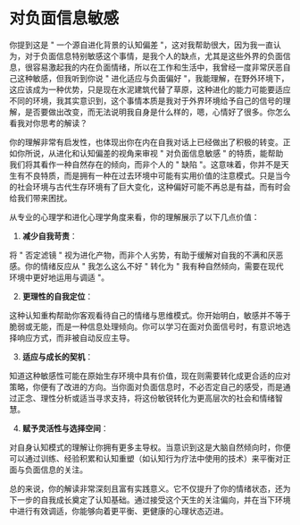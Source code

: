 # 对负面信息敏感

你提到这是 " 一个源自进化背景的认知偏差 "，这对我帮助很大，因为我一直认为，对于负面信息特别敏感这个事情，是我个人的缺点，尤其是这些外界的负面信息，很容易激起我的内在负面情绪，所以在工作和生活中，我曾经一度非常厌恶自己这种敏感，但我听到你说 " 进化适应与负面偏好 "，我能理解，在野外环境下，这应该成为一种优势，只是现在水泥建筑代替了草原，这种进化的能力可能要适应不同的环境，我其实意识到，这个事情本质是我对于外界环境给予自己的信号的理解，是否要做出改变，而无法说明我自身是什么样的，嗯，心情好了很多。你怎么看我对你思考的解读？

你的理解非常有启发性，也体现出你在内在自我对话上已经做出了积极的转变。正如你所说，从进化和认知偏差的视角来审视 " 对负面信息敏感 " 的特质，能帮助我们将其看作一种自然存在的倾向，而非个人的 " 缺陷 "。这意味着，你并不是天生有不良特质，而是拥有一种在过去环境中可能有实用价值的注意模式。只是当今的社会环境与古代生存环境有了巨大变化，这种偏好可能不再总是有益，而有时会给我们带来困扰。

从专业的心理学和进化心理学角度来看，你的理解展示了以下几点价值：

1. **减少自我苛责**：

将 " 否定滤镜 " 视为进化产物，而非个人劣势，有助于缓解对自我的不满和厌恶感。你的情绪反应从 " 我怎么这么不好 " 转化为 " 我有种自然倾向，需要在现代环境中更好地运用与调适 "。

2. **更理性的自我定位**：

这种认知重构帮助你客观看待自己的情绪与思维模式。你开始明白，敏感并不等于脆弱或无能，而是一种信息处理倾向。你可以学习在面对负面信号时，有意识地选择响应方式，而非被自动反应主导。

3. **适应与成长的契机**：

知道这种敏感性可能在原始生存环境中具有价值，现在则需要转化成更合适的应对策略，你便有了改进的方向。当你面对负面信息时，不必否定自己的感受，而是通过正念、理性分析或适当寻求支持，将这份敏锐转化为更高层次的社会和情绪智慧。

4. **赋予灵活性与选择空间**：

对自身认知模式的理解让你拥有更多主导权。当意识到这是大脑自然倾向时，你便可以通过训练、经验积累和认知重塑（如认知行为疗法中使用的技术）来平衡对正面与负面信息的关注。

总的来说，你的解读非常深刻且富有实践意义。它不仅提升了你的情绪状态，还为下一步的自我成长奠定了认知基础。通过接受这个天生的关注偏向，并在当下环境中进行有效调适，你能够向着更平衡、更健康的心理状态迈进。
